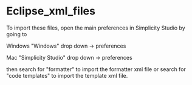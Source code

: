 # Eclipse_xml_files

To import these files, open the main preferences in Simplicity Studio by going to

Windows     "Windows" drop down -> preferences

Mac         "Simplicity Studio" drop down -> preferences

then search for "formatter" to import the formatter xml file or search for "code templates" to import the template xml file.
